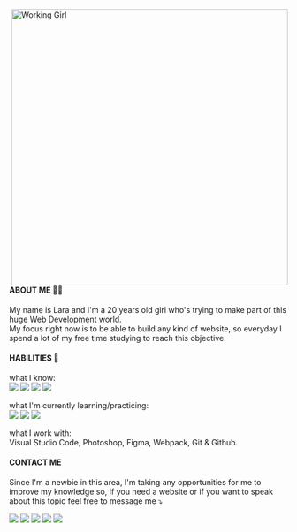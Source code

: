 <img src="https://i.imgur.com/xREyLhg.png" min-width="400px" max-width="400px" width="500px" align="right" alt="Working Girl">

<h4> ABOUT ME 🙋‍♀️ </h4>
<p align="left"> 
  My name is Lara and I'm a 20 years old girl who's trying to make part of this huge Web Development world.
  <br>
  My focus right now is to be able to build any kind of website, so everyday I spend a lot of my free time studying to reach this objective.
</p>

<h4> HABILITIES 🚀 </h4>
<p align="left">
  what I know:<br>
  <img src="https://img.shields.io/badge/HTML5-E34F26?style=for-the-badge&logo=html5&logoColor=white" />
  <img src="https://img.shields.io/badge/CSS3-1572B6?style=for-the-badge&logo=css3&logoColor=white" />
  <img src="https://img.shields.io/badge/JavaScript-323330?style=for-the-badge&logo=javascript&logoColor=F7DF1E" />
  <img src="https://img.shields.io/badge/PHP-777BB4?style=for-the-badge&logo=php&logoColor=white" />
  
  <br>
  
  what I'm currently learning/practicing:<br>
  <img src="https://img.shields.io/badge/Bootstrap-563D7C?style=for-the-badge&logo=bootstrap&logoColor=white" />
  <img src="https://img.shields.io/badge/Sass-CC6699?style=for-the-badge&logo=sass&logoColor=white" />
  <img src="https://img.shields.io/badge/PHP-777BB4?style=for-the-badge&logo=php&logoColor=white" />
  
  what I work with:<br>
  Visual Studio Code, Photoshop, Figma, Webpack, Git & Github.
</p>

<h4> CONTACT ME </h4>
<p align="left">
  Since I'm a newbie in this area, I'm taking any opportunities for me to improve my knowledge so, If you need a website or if you want to
  speak about this topic feel free to message me ⤵️
</p>

<p align="left">
  <a href="https://mail.google.com/mail/u/laragraysse@gmail.com/" alt="Gmail">
  <img src="https://img.shields.io/badge/-Gmail-FF0000?style=flat-square&labelColor=FF0000&logo=gmail&logoColor=white&link=https://mail.google.com/mail/u/laragraysse@gmail.com/" /></a>

  <a href="https://www.linkedin.com/in/laragraysse/" alt="Linkedin">
  <img src="https://img.shields.io/badge/-Linkedin-0e76a8?style=flat-square&logo=Linkedin&logoColor=white&link=https://www.linkedin.com/in/laragraysse/" /></a>

  <a href="https://api.whatsapp.com/send?phone=351931442298" alt="WhatsApp">
  <img src="https://img.shields.io/badge/-WhatsApp-25d366?style=flat-square&labelColor=25d366&logo=whatsapp&logoColor=white&link=https://api.whatsapp.com/send?phone=351931442298"/></a>

  <a href="https://www.facebook.com/graysse" alt="Facebook">
  <img src="https://img.shields.io/badge/-Facebook-3b5998?style=flat-square&labelColor=3b5998&logo=facebook&logoColor=white&link=https://www.facebook.com/graysse"/></a>

  <a href="https://www.instagram.com/lara.graysse/" alt="Instagram">
  <img src="https://img.shields.io/badge/-Instagram-DF0174?style=flat-square&labelColor=DF0174&logo=instagram&logoColor=white&link=https://www.instagram.com/lara.graysse/"/></a>
</p>
